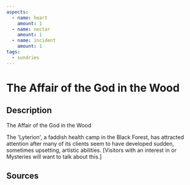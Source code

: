 ```yaml
---
aspects: 
  - name: heart
    amount: 1
  - name: nectar
    amount: 1
  - name: incident
    amount: 1
tags:
  - sundries
---
```

# The Affair of the God in the Wood
## Description
The Affair of the God in the Wood

The 'Lyterion', a faddish health camp in the Black Forest, has attracted attention after many of its clients seem to have developed sudden, sometimes upsetting, artistic abilities. [Visitors with an interest in <sprite name=heart> or <sprite name=nectar> Mysteries will want to talk about this.]
## Sources

